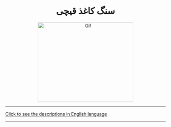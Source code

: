 <div align="center">

# سنگ کاغذ قیچی
<img alt="Gif" src="https://i.pinimg.com/originals/3b/f2/f4/3bf2f45865bc4a63a663611ea357de4c.gif" height="250px" width="300px">
</div>
<hr>

[Click to see the descriptions in English language](EnglishRockPaperScissors.md)
<hr>


